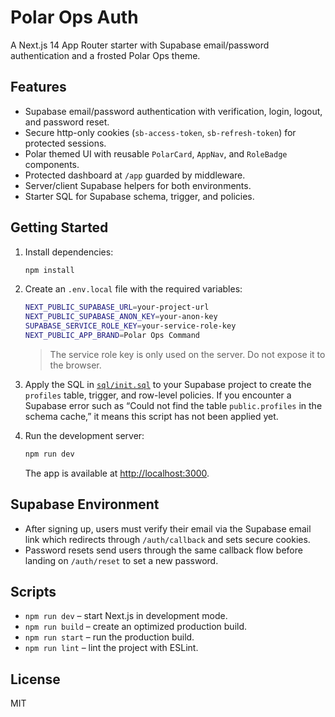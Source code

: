 # Polar Ops Auth

A Next.js 14 App Router starter with Supabase email/password authentication and a frosted Polar Ops theme.

## Features

- Supabase email/password authentication with verification, login, logout, and password reset.
- Secure http-only cookies (`sb-access-token`, `sb-refresh-token`) for protected sessions.
- Polar themed UI with reusable `PolarCard`, `AppNav`, and `RoleBadge` components.
- Protected dashboard at `/app` guarded by middleware.
- Server/client Supabase helpers for both environments.
- Starter SQL for Supabase schema, trigger, and policies.

## Getting Started

1. Install dependencies:

   ```bash
   npm install
   ```

2. Create an `.env.local` file with the required variables:

   ```bash
   NEXT_PUBLIC_SUPABASE_URL=your-project-url
   NEXT_PUBLIC_SUPABASE_ANON_KEY=your-anon-key
   SUPABASE_SERVICE_ROLE_KEY=your-service-role-key
   NEXT_PUBLIC_APP_BRAND=Polar Ops Command
   ```

   > The service role key is only used on the server. Do not expose it to the browser.

3. Apply the SQL in [`sql/init.sql`](sql/init.sql) to your Supabase project to create the `profiles` table, trigger, and row-level policies. If you encounter a Supabase error such as “Could not find the table `public.profiles` in the schema cache,” it means this script has not been applied yet.

4. Run the development server:

   ```bash
   npm run dev
   ```

   The app is available at [http://localhost:3000](http://localhost:3000).

## Supabase Environment

- After signing up, users must verify their email via the Supabase email link which redirects through `/auth/callback` and sets secure cookies.
- Password resets send users through the same callback flow before landing on `/auth/reset` to set a new password.

## Scripts

- `npm run dev` – start Next.js in development mode.
- `npm run build` – create an optimized production build.
- `npm run start` – run the production build.
- `npm run lint` – lint the project with ESLint.

## License

MIT
